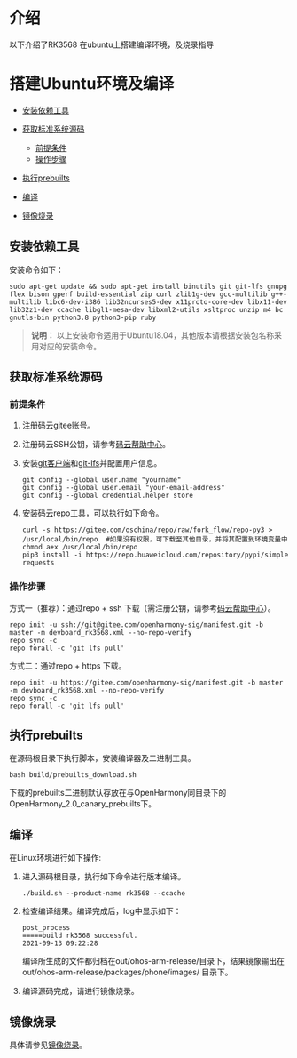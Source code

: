 # 介绍 <a name="ZH-CN_TOPIC_0000001117876520"></a>

以下介绍了RK3568 在ubuntu上搭建编译环境，及烧录指导

# 搭建Ubuntu环境及编译 <a name="ZH-CN_TOPIC_0000001119804790"></a>

-   [安装依赖工具](#section18431165519244)
-   [获取标准系统源码](#section113751052102517)
    -   [前提条件](#section102871547153314)
    -   [操作步骤](#section429012478331)

-   [执行prebuilts](#section0495320152619)
-   [编译](#section1664835963517)
-   [镜像烧录](#section1667485963517)

## 安装依赖工具<a name="section18431165519244"></a>

安装命令如下：

```
sudo apt-get update && sudo apt-get install binutils git git-lfs gnupg flex bison gperf build-essential zip curl zlib1g-dev gcc-multilib g++-multilib libc6-dev-i386 lib32ncurses5-dev x11proto-core-dev libx11-dev lib32z1-dev ccache libgl1-mesa-dev libxml2-utils xsltproc unzip m4 bc gnutls-bin python3.8 python3-pip ruby
```

>**说明：** 
>以上安装命令适用于Ubuntu18.04，其他版本请根据安装包名称采用对应的安装命令。

## 获取标准系统源码<a name="section113751052102517"></a>

### 前提条件<a name="section102871547153314"></a>

1.  注册码云gitee账号。
2.  注册码云SSH公钥，请参考[码云帮助中心](https://gitee.com/help/articles/4191)。
3.  安装[git客户端](http://git-scm.com/book/zh/v2/%E8%B5%B7%E6%AD%A5-%E5%AE%89%E8%A3%85-Git)和[git-lfs](https://gitee.com/vcs-all-in-one/git-lfs?_from=gitee_search#downloading)并配置用户信息。

    ```
    git config --global user.name "yourname"
    git config --global user.email "your-email-address"
    git config --global credential.helper store
    ```

4.  安装码云repo工具，可以执行如下命令。

    ```
    curl -s https://gitee.com/oschina/repo/raw/fork_flow/repo-py3 > /usr/local/bin/repo  #如果没有权限，可下载至其他目录，并将其配置到环境变量中
    chmod a+x /usr/local/bin/repo
    pip3 install -i https://repo.huaweicloud.com/repository/pypi/simple requests
    ```


### 操作步骤<a name="section429012478331"></a>

方式一（推荐）：通过repo + ssh 下载（需注册公钥，请参考[码云帮助中心](https://gitee.com/help/articles/4191)）。

```
repo init -u ssh://git@gitee.com/openharmony-sig/manifest.git -b master -m devboard_rk3568.xml --no-repo-verify
repo sync -c
repo forall -c 'git lfs pull'
```

方式二：通过repo + https 下载。

```
repo init -u https://gitee.com/openharmony-sig/manifest.git -b master -m devboard_rk3568.xml --no-repo-verify
repo sync -c
repo forall -c 'git lfs pull'
```

## 执行prebuilts<a name="section0495320152619"></a>

在源码根目录下执行脚本，安装编译器及二进制工具。

```
bash build/prebuilts_download.sh
```

下载的prebuilts二进制默认存放在与OpenHarmony同目录下的OpenHarmony\_2.0\_canary\_prebuilts下。

## 编译<a name="section1664835963517"></a>

在Linux环境进行如下操作:

1.  进入源码根目录，执行如下命令进行版本编译。

    ```
    ./build.sh --product-name rk3568 --ccache
    ```


2.  检查编译结果。编译完成后，log中显示如下：

    ```
    post_process
    =====build rk3568 successful.
    2021-09-13 09:22:28
    ```

    编译所生成的文件都归档在out/ohos-arm-release/目录下，结果镜像输出在 out/ohos-arm-release/packages/phone/images/ 目录下。


3.  编译源码完成，请进行镜像烧录。

## 镜像烧录<a name="section1667485963517"></a>

   具体请参见[镜像烧录](https://gitee.com/hihope-rockchip/rkdownload/tree/master/%E7%83%A7%E5%86%99%E5%B7%A5%E5%85%B7)。
